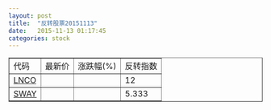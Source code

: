 ```yaml
---
layout: post
title:  "反转股票20151113"
date:   2015-11-13 01:17:45
categories: stock
---
```


<script type="text/javascript">
var stockList = []
stockList.push('gb_lnco');
stockList.push('gb_sway');
</script>

<table border="1">
 <tr>
 <td>代码</td>
  <td>最新价</td>
  <td>涨跌幅(%)</td>
 <td>反转指数</td>
</tr>
  <tr id="lnco"><td><a href="http://stock.finance.sina.com.cn/usstock/quotes/LNCO.html" target="_blank">LNCO</a></td><td></td><td></td><td>12</td></tr>
  <tr id="sway"><td><a href="http://stock.finance.sina.com.cn/usstock/quotes/SWAY.html" target="_blank">SWAY</a></td><td></td><td></td><td>5.333</td></tr>
</table>
